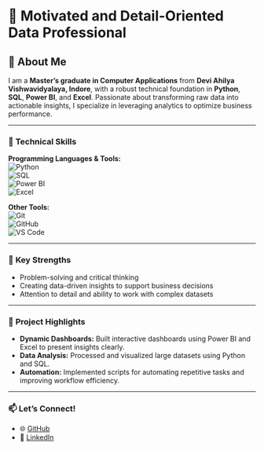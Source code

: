 # 👋 Motivated and Detail-Oriented Data Professional  

## 📜 About Me  
I am a **Master’s graduate in Computer Applications** from **Devi Ahilya Vishwavidyalaya, Indore**, with a robust technical foundation in **Python**, **SQL**, **Power BI**, and **Excel**. Passionate about transforming raw data into actionable insights, I specialize in leveraging analytics to optimize business performance.  

---

### 🔧 **Technical Skills**  
**Programming Languages & Tools:**  
![Python](https://img.shields.io/badge/Python-3776AB?style=for-the-badge&logo=python&logoColor=white)  
![SQL](https://img.shields.io/badge/SQL-003B57?style=for-the-badge&logo=microsoft-sql-server&logoColor=white)  
![Power BI](https://img.shields.io/badge/PowerBI-F2C811?style=for-the-badge&logo=powerbi&logoColor=black)  
![Excel](https://img.shields.io/badge/Microsoft_Excel-217346?style=for-the-badge&logo=microsoft-excel&logoColor=white)  

**Other Tools:**  
![Git](https://img.shields.io/badge/Git-F05032?style=for-the-badge&logo=git&logoColor=white)  
![GitHub](https://img.shields.io/badge/GitHub-181717?style=for-the-badge&logo=github&logoColor=white)  
![VS Code](https://img.shields.io/badge/VS_Code-0078D4?style=for-the-badge&logo=visual-studio-code&logoColor=white)  

---

### 🌟 **Key Strengths**  
- Problem-solving and critical thinking  
- Creating data-driven insights to support business decisions  
- Attention to detail and ability to work with complex datasets  

---

### 🚀 **Project Highlights**  
- **Dynamic Dashboards:** Built interactive dashboards using Power BI and Excel to present insights clearly.  
- **Data Analysis:** Processed and visualized large datasets using Python and SQL.  
- **Automation:** Implemented scripts for automating repetitive tasks and improving workflow efficiency.  

---

### 📫 **Let’s Connect!**  
- 🌐 [GitHub](https://github.com/hardiksingh25)  
- 💼 [LinkedIn](https://www.linkedin.com/in/hardik-singh-425477189/)  

